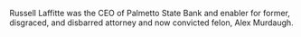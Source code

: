 
Russell Laffitte was the CEO of Palmetto State Bank and enabler for former, disgraced, and disbarred attorney and now convicted felon, Alex Murdaugh. 
